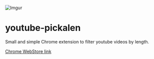 ![Imgur](http://imgur.com/52Xmlex.png)

# youtube-pickalen
Small and simple Chrome extension to filter youtube videos by length.

[Chrome WebStore link](https://chrome.google.com/webstore/detail/youtube-pickalen/hgdcfacmniokkeaaojkgpeohkbabkigd) 



